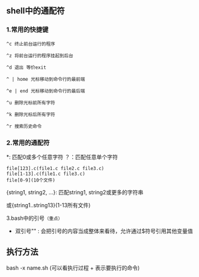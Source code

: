 ## shell中的通配符

### 1.常用的快捷键

```shell
^c 终止前台运行的程序

^z 将前台运行的程序挂起到后台

^d 退出 等价exit

^ | home 光标移动到命令行的最前端

^e | end 光标移动到命令行的最后端

^u 删除光标前所有字符

^k 删除光标后所有字符

^r 搜索历史命令
```

### 2.常用的通配符

*: 匹配0或多个任意字符
？：匹配任意单个字符

[list]: 匹配list中的任意单个字符

```shell
file[123].c(file1.c file2.c file3.c)
file[1-13].c(file1.c file3.c)
file[0-9](10个文件)
```



[!list]: 匹配除list中的任意单个字符
{string1, string2, ...}: 匹配string1, string2或更多的字符串

或{string1..string13}(1-13所有文件)

3.bash中的引号`（重点）`

- 双引号"" : 会把引号的内容当成整体来看待，允许通过$符号引用其他变量值

## 执行方法

bash -x name.sh (可以看执行过程 + 表示要执行的命令)

![]()